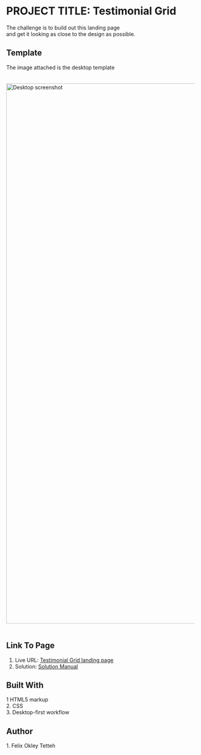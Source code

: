 
 
<h1>PROJECT TITLE: Testimonial Grid </h1> 


The challenge is to build out this landing page<br> 
and get it looking as close to the design as possible.
<br>


<h2>Template</h2>
<figcaption>The image attached is the desktop template </figcaption><br>
<br>
<img width="1440" alt="Desktop screenshot" src="![Screenshot (18)](https://user-images.githubusercontent.com/103600535/175053674-e343097f-5660-4b7c-8f59-2e2286d525ef.png)
">
<br>
<br>

<h2> Link To Page </h2>


  1. Live URL: <a href="https://ftokley.github.io/Testimonial/" target="_blank">Testimonial Grid landing page</a><br>
  2. Solution: <a href="https://github.com/FTOkley/testimonial" target="_blank">Solution Manual</a>
  
 <h2> Built With </h2>
 1 HTML5 markup<br>
 2. CSS <br>
 3. Desktop-first workflow

<h2> Author</h2>
1. Felix Okley Tetteh
